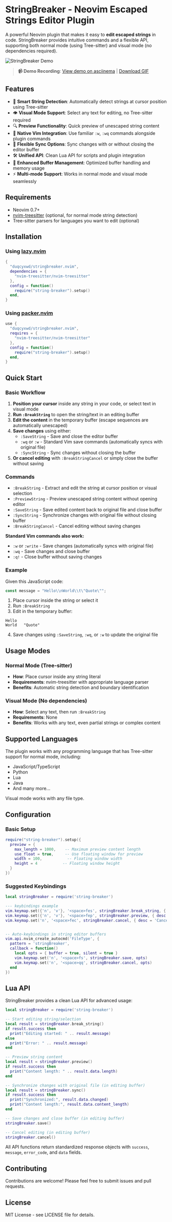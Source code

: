 # StringBreaker - Neovim Escaped Strings Editor Plugin

A powerful Neovim plugin that makes it easy to **edit escaped strings** in code. StringBreaker provides intuitive commands and a flexible API, supporting both normal mode (using Tree-sitter) and visual mode (no dependencies required).

![StringBreaker Demo](assets/StringBreaker.gif)

> **📹 Demo Recording**: [View demo on asciinema](https://asciinema.org/a/N3UvVLXNpfxz0pC8TLrVXt1SL) | [Download GIF](assets/StringBreaker.gif)

## Features

- 🎯 **Smart String Detection**: Automatically detect strings at cursor position using Tree-sitter
- 👁️ **Visual Mode Support**: Select any text for editing, no Tree-sitter required  
- 🔍 **Preview Functionality**: Quick preview of unescaped string content
- 💾 **Native Vim Integration**: Use familiar `:w`, `:wq` commands alongside plugin commands
- 🔄 **Flexible Sync Options**: Sync changes with or without closing the editor buffer
- 🛠️ **Unified API**: Clean Lua API for scripts and plugin integration
- 🔄 **Enhanced Buffer Management**: Optimized buffer handling and memory usage
- ⚡ **Multi-mode Support**: Works in normal mode and visual mode seamlessly

## Requirements

- Neovim 0.7+
- [nvim-treesitter](https://github.com/nvim-treesitter/nvim-treesitter) (optional, for normal mode string detection)
- Tree-sitter parsers for languages you want to edit (optional)

## Installation

### Using [lazy.nvim](https://github.com/folke/lazy.nvim)

```lua
{
  "duqcyxwd/stringbreaker.nvim",
  dependencies = { 
    "nvim-treesitter/nvim-treesitter" 
  },
  config = function()
    require("string-breaker").setup()
  end,
}
```

### Using [packer.nvim](https://github.com/wbthomason/packer.nvim)

```lua
use {
  "duqcyxwd/stringbreaker.nvim",
  requires = { 
    "nvim-treesitter/nvim-treesitter" 
  },
  config = function()
    require("string-breaker").setup()
  end,
}
```

## Quick Start

### Basic Workflow

1. **Position your cursor** inside any string in your code, or select text in visual mode
2. **Run `:BreakString`** to open the string/text in an editing buffer
3. **Edit the content** in the temporary buffer (escape sequences are automatically unescaped)
4. **Save changes** using either:
   - `:SaveString` - Save and close the editor buffer
   - `:wq` or `:w` - Standard Vim save commands (automatically syncs with original file)
   - `:SyncString` - Sync changes without closing the buffer
5. **Or cancel editing** with `:BreakStringCancel` or simply close the buffer without saving

### Commands

- `:BreakString` - Extract and edit the string at cursor position or visual selection
- `:PreviewString` - Preview unescaped string content without opening editor
- `:SaveString` - Save edited content back to original file and close buffer
- `:SyncString` - Synchronize changes with original file without closing buffer
- `:BreakStringCancel` - Cancel editing without saving changes

**Standard Vim commands also work:**
- `:w` or `:write` - Save changes (automatically syncs with original file)
- `:wq` - Save changes and close buffer
- `:q!` - Close buffer without saving changes

### Example

Given this JavaScript code:
```javascript
const message = "Hello\\nWorld\\t\"Quote\"";
```

1. Place cursor inside the string or select it
2. Run `:BreakString`
3. Edit in the temporary buffer:
```
Hello
World	"Quote"
```
4. Save changes using `:SaveString`, `:wq`, or `:w` to update the original file

## Usage Modes

### Normal Mode (Tree-sitter)
- **How**: Place cursor inside any string literal
- **Requirements**: nvim-treesitter with appropriate language parser
- **Benefits**: Automatic string detection and boundary identification

### Visual Mode (No dependencies)
- **How**: Select any text, then run `:BreakString`
- **Requirements**: None
- **Benefits**: Works with any text, even partial strings or complex content

## Supported Languages

The plugin works with any programming language that has Tree-sitter support for normal mode, including:

- JavaScript/TypeScript
- Python  
- Lua
- Java
- And many more...

Visual mode works with any file type.

## Configuration

### Basic Setup

```lua
require("string-breaker").setup({
  preview = {
    max_length = 1000,    -- Maximum preview content length
    use_float = true,     -- Use floating window for preview
    width = 100,           -- Floating window width  
    height = 4           -- Floating window height
  }
})
```

### Suggested Keybindings

```lua
local stringBreaker = require('string-breaker')

--- keybindings example
vim.keymap.set({'n', 'v'}, '<space>fes', stringBreaker.break_string, { desc = 'Break string for editing' })
vim.keymap.set({'n', 'v'}, '<space>fep', stringBreaker.preview, { desc = 'Preview string content' })
vim.keymap.set('n', '<space>fec', stringBreaker.cancel, { desc = 'Cancel string editing' })


-- Auto-keybindings in string editor buffers
vim.api.nvim_create_autocmd('FileType', {
  pattern = 'stringBreaker',
  callback = function()
    local opts = { buffer = true, silent = true }
    vim.keymap.set('n', '<space>fs', stringBreaker.save, opts)
    vim.keymap.set('n', '<space>qq', stringBreaker.cancel, opts)
  end
})

```

## Lua API

StringBreaker provides a clean Lua API for advanced usage:

```lua
local stringBreaker = require('string-breaker')

-- Start editing string/selection
local result = stringBreaker.break_string()
if result.success then
  print("Editing started: " .. result.message)
else
  print("Error: " .. result.message)
end

-- Preview string content
local result = stringBreaker.preview()
if result.success then
  print("Content length: " .. result.data.length)
end

-- Synchronize changes with original file (in editing buffer)
local result = stringBreaker.sync()
if result.success then
  print("Synchronized:", result.data.changed)
  print("Content length:", result.data.content_length)
end

-- Save changes and close buffer (in editing buffer)
stringBreaker.save()

-- Cancel editing (in editing buffer)  
stringBreaker.cancel()
```

All API functions return standardized response objects with `success`, `message`, `error_code`, and `data` fields.

## Contributing

Contributions are welcome! Please feel free to submit issues and pull requests.

## License

MIT License - see LICENSE file for details.